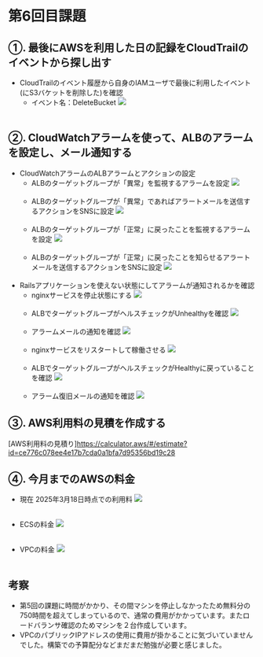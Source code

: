 # 第6回目課題
## ①. 最後にAWSを利用した日の記録をCloudTrailのイベントから探し出す
- CloudTrailのイベント履歴から自身のIAMユーザで最後に利用したイベント(にS3バケットを削除した)を確認
  - イベント名：DeleteBucket
![](./image_lec06/0001_CloudTrail_DeleteBucket.png)<br><br>

## ②. CloudWatchアラームを使って、ALBのアラームを設定し、メール通知する
- CloudWatchアラームのALBアラームとアクションの設定
  - ALBのターゲットグループが「異常」を監視するアラームを設定
![](./image_lec06/0002_CloudWatch_Alarm.png)<br><br>
  - ALBのターゲットグループが「異常」であればアラートメールを送信するアクションをSNSに設定
![](./image_lec06/0003_CloudWatch_Alarm_Action.png)<br><br>
  - ALBのターゲットグループが「正常」に戻ったことを監視するアラームを設定
![](./image_lec06/0004_CloudWatch_Alarm_OK.png)<br><br>
  - ALBのターゲットグループが「正常」に戻ったことを知らせるアラートメールを送信するアクションをSNSに設定
![](./image_lec06/0005_CloudWatch_Alarm_OK_Action.png)<br><br>
- Railsアプリケーションを使えない状態にしてアラームが通知されるかを確認
  - nginxサービスを停止状態にする
![](./image_lec06/0008_raisetech001_nginx_stop.png)<br><br>
  - ALBでターゲットグループがヘルスチェックがUnhealthyを確認
![](./image_lec06/0009_raisetec001-alb-tg-raisetech001-Unhealthy.png)<br><br>
  - アラームメールの通知を確認
![](./image_lec06/0011_Alarm_Mail.png)<br><br>
  - nginxサービスをリスタートして稼働させる
![](./image_lec06/0012_raisetech001_nginx_start_status_OK.png)<br><br>
  - ALBでターゲットグループがヘルスチェックがHealthyに戻っていることを確認
![](./image_lec06/0013_raisetec001-alb-tg-raisetech001-Healthy.png)<br><br>
  - アラーム復旧メールの通知を確認
![](./image_lec06/0014_AlarmOK_Mail.png)

## ③. AWS利用料の見積を作成する
[AWS利用料の見積り]https://calculator.aws/#/estimate?id=ce776c078ee4e17b7cda0a1bfa7d95356bd19c28


## ④. 今月までのAWSの料金
- 現在 2025年3月18日時点での利用料
![](./image_lec06/0013_mitsumori.png)<br><br>

- ECSの料金
![](./image_lec06/0015_EC2.png)<br><br>

- VPCの料金
![](./image_lec06/0014_VPC.png)<br><br>

## 考察
- 第5回の課題に時間がかかり、その間マシンを停止しなかったため無料分の750時間を超えてしまっているので、通常の費用がかかっています。またロードバランサ確認のためマシンを２台作成しています。
- VPCのパブリックIPアドレスの使用に費用が掛かることに気づいていませんでした。構築での予算配分などまだまだ勉強が必要と感じました。


